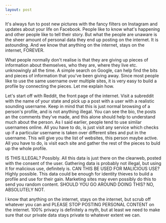```yaml
---
layout: post
---
```


It's always fun to post new pictures with the fancy filters on Instagram and updates about your life on Facebook. People like to know what's happening and other people like to tell their story. But what the people are unaware is the sheer amount of personal data they end up posting on the internet. It is astounding. And we know that anything on the internet, stays on the internet, FOREVER. 

What people normally don't realise is that they are giving up pieces of information about themselves, who they are, where they live etc. unknowingly all the time. A simple search on Google, can help find the bits and pieces of information that you've been giving away. Since most people like to use the same username over multiple sites, it is very easy to build a profile by connecting the pieces. Let me explain how.

Let's start off with Reddit, the front page of the internet. Visit a subreddit with the name of your state and pick up a post with a user with a realistic sounding username. Keep in mind that this is just normal browsing of a person's profile, and is not anything illegal. You can see the bio, the posts an the comments they've made, and this alone should help to understand much about the person. As I said earlier, people tend to use similar usernames online. All you have to do, is just visit any service which checks up if a particular username is taken over different sites and put in the username. This will give you the list of websites, this person maybe active. All you have to do, is visit each site and gather the rest of the pieces to buld up the whole profile.

IS THIS ILLEGAL? Possibly. All this data is just there on the clearweb, posted with the consent of the user. Gathering data is probably not illegal, but using it for malicious use, definitely is. CAN THIS BE USED FOR MALICIOUS USE? Highly possible. This data could be enough for identity thieves to build a profile and use for their gain. Marketing sites may even possibly do this to send you random content. SHOULD YOU GO AROUND DOING THIS? NO, ABSOLUTELY NOT. 

I know that anything on the internet, stays on the internet, but scrub off whatever you can and PLEASE STOP POSTING PERSONAL CONTENT on the internet. 100% privacy is definitely a myth, but at least we need to make sure that our private data stays private to whatever extent we can.

